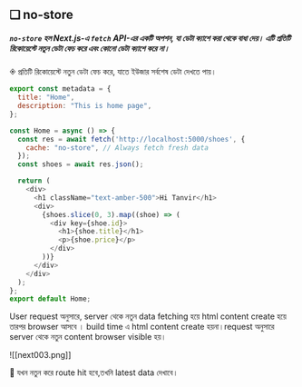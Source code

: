 ## ❏ no-store

##### `no-store` হল Next.js-এ `fetch` API-এর একটি অপশন, যা ডেটা ক্যাশে করা থেকে বাধা দেয়। এটি প্রতিটি রিকোয়েস্টে নতুন ডেটা ফেচ করে এবং কোনো ডেটা ক্যাশে করে না।

◈ প্রতিটি রিকোয়েস্টে নতুন ডেটা ফেচ করে, যাতে ইউজার সর্বশেষ ডেটা দেখতে পায়।

```js
export const metadata = {
  title: "Home",
  description: "This is home page",
};

const Home = async () => {
  const res = await fetch('http://localhost:5000/shoes', {
    cache: "no-store", // Always fetch fresh data
  });
  const shoes = await res.json();

  return (
    <div>
      <h1 className="text-amber-500">Hi Tanvir</h1>
      <div>
        {shoes.slice(0, 3).map((shoe) => (
          <div key={shoe.id}>
            <h1>{shoe.title}</h1>
            <p>{shoe.price}</p>
          </div>
        ))}
      </div>
    </div>
  );
};
export default Home;
```

User request অনুসারে, server থেকে নতুন data fetching হয়ে html content create হয়ে তারপর browser আসবে । build time এ html content create হয়না।request অনুসারে server থেকে নতুন content browser visible হয়।

![[next003.png]]

💯 যখন নতুন করে route hit হবে,তখনি latest data দেখাবে।

